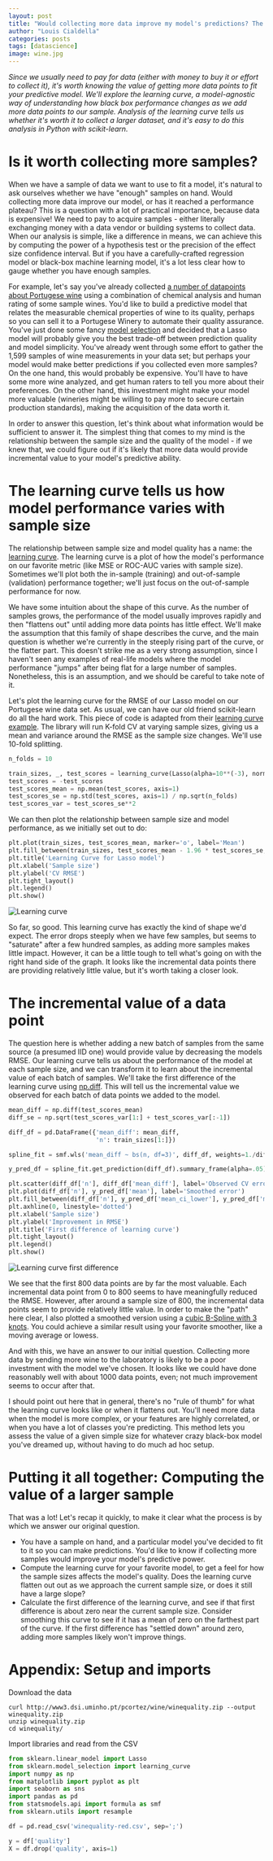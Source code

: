 ```yaml
---
layout: post
title: "Would collecting more data improve my model's predictions? The learning curve and the value of incremental samples"
author: "Louis Cialdella"
categories: posts
tags: [datascience]
image: wine.jpg
---
```


*Since we usually need to pay for data (either with money to buy it or effort to collect it), it's worth knowing the value of getting more data points to fit your predictive model. We'll explore the learning curve, a model-agnostic way of understanding how black box performance changes as we add more data points to our sample. Analysis of the learning curve tells us whether it's worth it to collect a larger dataset, and it's easy to do this analysis in Python with scikit-learn.*

# Is it worth collecting more samples?

When we have a sample of data we want to use to fit a model, it's natural to ask ourselves whether we have "enough" samples on hand. Would collecting more data improve our model, or has it reached a performance plateau? This is a question with a lot of practical importance, because data is expensive!  We need to pay to acquire samples - either literally exchanging money with a data vendor or building systems to collect data. When our analysis is simple, like a difference in means, we can achieve this by computing the power of a hypothesis test or the precision of the effect size confidence interval. But if you have a carefully-crafted regression model or black-box machine learning model, it's a lot less clear how to gauge whether you have enough samples.

For example, let's say you've already collected [a number of datapoints about Portugese wine](http://www3.dsi.uminho.pt/pcortez/wine/) using a combination of chemical analysis and human rating of some sample wines. You'd like to build a predictive model that relates the measurable chemical properties of wine to its quality, perhaps so you can sell it to a Portugese Winery to automate their quality assurance. You've just done some fancy [model selection](https://lmc2179.github.io/posts/cvci.html) and decided that a Lasso model will probably give you the best trade-off between prediction quality and model simplicity. You've already went through some effort to gather the 1,599 samples of wine measurements in your data set; but perhaps your model would make better predictions if you collected even more samples? On the one hand, this would probably be expensive. You'll have to have some more wine analyzed, and get human raters to tell you more about their preferences. On the other hand, this investment might make your model more valuable (wineries might be willing to pay more to secure certain production standards), making the acquisition of the data worth it.

In order to answer this question, let's think about what information would be sufficient to answer it. The simplest thing that comes to my mind is the relationship between the sample size and the quality of the model - if we knew that, we could figure out if it's likely that more data would provide incremental value to your model's predictive ability.

# The learning curve tells us how model performance varies with sample size

The relationship between sample size and model quality has a name: the [learning curve](https://en.wikipedia.org/wiki/Learning_curve_(machine_learning)). The learning curve is a plot of how the model's performance on our favorite metric (like MSE or ROC-AUC varies with sample size). Sometimes we'll plot both the in-sample (training) and out-of-sample (validation) performance together; we'll just focus on the out-of-sample performance for now.

We have some intuition about the shape of this curve. As the number of samples grows, the performance of the model usually improves rapidly and then "flattens out" until adding more data points has little effect. We'll make the assumption that this family of shape describes the curve, and the main question is whether we're currently in the steeply rising part of the curve, or the flatter part. This doesn't strike me as a very strong assumption, since I haven't seen any examples of real-life models where the model performance "jumps" after being flat for a large number of samples. Nonetheless, this is an assumption, and we should be careful to take note of it.

Let's plot the learning curve for the RMSE of our Lasso model on our Portugese wine data set. As usual, we can have our old friend scikit-learn do all the hard work. This piece of code is adapted from their [learning curve example](https://scikit-learn.org/stable/auto_examples/model_selection/plot_learning_curve.html). The library will run K-fold CV at varying sample sizes, giving us a mean and variance around the RMSE as the sample size changes. We'll use 10-fold splitting.

```python
n_folds = 10

train_sizes, _, test_scores = learning_curve(Lasso(alpha=10**(-3), normalize=True), X, y, cv=n_folds, scoring='neg_root_mean_squared_error', train_sizes=np.linspace(0.1, 1, 20))
test_scores = -test_scores
test_scores_mean = np.mean(test_scores, axis=1)
test_scores_se = np.std(test_scores, axis=1) / np.sqrt(n_folds)
test_scores_var = test_scores_se**2
```

We can then plot the relationship between sample size and model performance, as we initially set out to do:

```python
plt.plot(train_sizes, test_scores_mean, marker='o', label='Mean')
plt.fill_between(train_sizes, test_scores_mean - 1.96 * test_scores_se, test_scores_mean + 1.96 * test_scores_se, alpha=.1, label='CI')
plt.title('Learning Curve for Lasso model')
plt.xlabel('Sample size')
plt.ylabel('CV RMSE')
plt.tight_layout()
plt.legend()
plt.show()
```

![Learning curve](https://raw.githubusercontent.com/lmc2179/lmc2179.github.io/master/assets/img/learning_curve/1.png)

So far, so good. This learning curve has exactly the kind of shape we'd expect. The error drops steeply when we have few samples, but seems to "saturate" after a few hundred samples, as adding more samples makes little impact. However, it can be a little tough to tell what's going on with the right hand side of the graph. It looks like the incremental data points there are providing relatively little value, but it's worth taking a closer look.

# The incremental value of a data point

The question here is whether adding a new batch of samples from the same source (a presumed IID one) would provide value by decreasing the models RMSE. Our learning curve tells us about the performance of the model at each sample size, and we can transform it to learn about the incremental value of each batch of samples. We'll take the first difference of the learning curve using [np.diff](https://numpy.org/doc/stable/reference/generated/numpy.diff.html). This will tell us the incremental value we observed for each batch of data points we added to the model. 

```python
mean_diff = np.diff(test_scores_mean)
diff_se = np.sqrt(test_scores_var[1:] + test_scores_var[:-1])

diff_df = pd.DataFrame({'mean_diff': mean_diff, 
                        'n': train_sizes[1:]})

spline_fit = smf.wls('mean_diff ~ bs(n, df=3)', diff_df, weights=1./diff_se**2).fit() # Differing variances of observations

y_pred_df = spline_fit.get_prediction(diff_df).summary_frame(alpha=.05)

plt.scatter(diff_df['n'], diff_df['mean_diff'], label='Observed CV error')
plt.plot(diff_df['n'], y_pred_df['mean'], label='Smoothed error')
plt.fill_between(diff_df['n'], y_pred_df['mean_ci_lower'], y_pred_df['mean_ci_upper'], alpha=.1, color='blue', label='CI')
plt.axhline(0, linestyle='dotted')
plt.xlabel('Sample size')
plt.ylabel('Improvement in RMSE')
plt.title('First difference of learning curve')
plt.tight_layout()
plt.legend()
plt.show()
```

![Learning curve first difference](https://raw.githubusercontent.com/lmc2179/lmc2179.github.io/master/assets/img/learning_curve/2.png)

We see that the first 800 data points are by far the most valuable. Each incremental data point from 0 to 800 seems to have meaningfully reduced the RMSE. However, after around a sample size of 800, the incremental data points seem to provide relatively little value. In order to make the "path" here clear, I also plotted a smoothed version using a [cubic B-Spline with 3 knots](https://patsy.readthedocs.io/en/latest/spline-regression.html). You could achieve a similar result using your favorite smoother, like a moving average or lowess.

And with this, we have an answer to our initial question. Collecting more data by sending more wine to the laboratory is likely to be a poor investment with the model we've chosen. It looks like we could have done reasonably well with about 1000 data points, even; not much improvement seems to occur after that. 

I should point out here that in general, there's no "rule of thumb" for what the learning curve looks like or when it flattens out. You'll need more data when the model is more complex, or your features are highly correlated, or when you have a lot of classes you're predicting. This method lets you assess the value of a given simple size for whatever crazy black-box model you've dreamed up, without having to do much ad hoc setup.

# Putting it all together: Computing the value of a larger sample

That was a lot! Let's recap it quickly, to make it clear what the process is by which we answer our original question.

- You have a sample on hand, and a particular model you've decided to fit to it so you can make predictions. You'd like to know if collecting more samples would improve your model's predictive power.
- Compute the learning curve for your favorite model, to get a feel for how the sample sizes affects the model's quality. Does the learning curve flatten out out as we approach the current sample size, or does it still have a large slope?
- Calculate the first difference of the learning curve, and see if that first difference is about zero near the current sample size. Consider smoothing this curve to see if it has a mean of zero on the farthest part of the curve. If the first difference has "settled down" around zero, adding more samples likely won't improve things.

# Appendix: Setup and imports

Download the data

```
curl http://www3.dsi.uminho.pt/pcortez/wine/winequality.zip --output winequality.zip
unzip winequality.zip
cd winequality/
```

Import libraries and read from the CSV

```python
from sklearn.linear_model import Lasso
from sklearn.model_selection import learning_curve
import numpy as np
from matplotlib import pyplot as plt
import seaborn as sns
import pandas as pd
from statsmodels.api import formula as smf
from sklearn.utils import resample

df = pd.read_csv('winequality-red.csv', sep=';')

y = df['quality']
X = df.drop('quality', axis=1)
```
